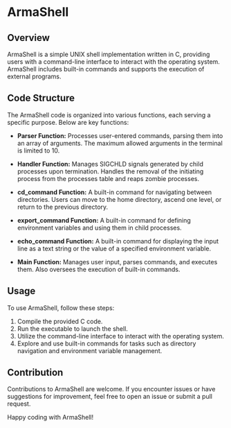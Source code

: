 # ArmaShell

## Overview
ArmaShell is a simple UNIX shell implementation written in C, providing users with a command-line interface to interact with the operating system. ArmaShell includes built-in commands and supports the execution of external programs.

## Code Structure
The ArmaShell code is organized into various functions, each serving a specific purpose. Below are key functions:

- **Parser Function:** Processes user-entered commands, parsing them into an array of arguments. The maximum allowed arguments in the terminal is limited to 10.

- **Handler Function:** Manages SIGCHLD signals generated by child processes upon termination. Handles the removal of the initiating process from the processes table and reaps zombie processes.

- **cd_command Function:** A built-in command for navigating between directories. Users can move to the home directory, ascend one level, or return to the previous directory.

- **export_command Function:** A built-in command for defining environment variables and using them in child processes.

- **echo_command Function:** A built-in command for displaying the input line as a text string or the value of a specified environment variable.

- **Main Function:** Manages user input, parses commands, and executes them. Also oversees the execution of built-in commands.

## Usage
To use ArmaShell, follow these steps:

1. Compile the provided C code.
2. Run the executable to launch the shell.
3. Utilize the command-line interface to interact with the operating system.
4. Explore and use built-in commands for tasks such as directory navigation and environment variable management.

## Contribution
Contributions to ArmaShell are welcome. If you encounter issues or have suggestions for improvement, feel free to open an issue or submit a pull request.

Happy coding with ArmaShell!
